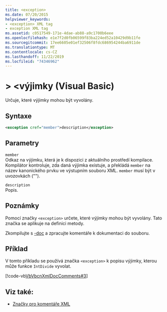 ```yaml
---
title: <exception>
ms.date: 07/20/2015
helpviewer_keywords:
- <exception> XML tag
- exception XML tag
ms.assetid: c0517549-171e-4dae-ab88-a9c1700b6eee
ms.openlocfilehash: e1e7f2d0fb06599f83ba224ed52a10429d9b11fe
ms.sourcegitcommit: 17ee6605e01ef32506f8fdc686954244ba6911de
ms.translationtype: MT
ms.contentlocale: cs-CZ
ms.lasthandoff: 11/22/2019
ms.locfileid: "74346962"
---
```

# <a name="exception-visual-basic"></a>> \<výjimky (Visual Basic)
Určuje, které výjimky mohou být vyvolány.  
  
## <a name="syntax"></a>Syntaxe  
  
```xml  
<exception cref="member">description</exception>  
```  
  
## <a name="parameters"></a>Parametry  
 `member`  
 Odkaz na výjimku, která je k dispozici z aktuálního prostředí kompilace. Kompilátor kontroluje, zda daná výjimka existuje, a překládá `member` na název kanonického prvku ve výstupním souboru XML. `member` musí být v uvozovkách ("").  
  
 `description`  
 Popis.  
  
## <a name="remarks"></a>Poznámky  
 Pomocí značky `<exception>` určete, které výjimky mohou být vyvolány. Tato značka se aplikuje na definici metody.  
  
 Zkompilujte s [-doc](../../../visual-basic/reference/command-line-compiler/doc.md) a zpracujte komentáře k dokumentaci do souboru.  
  
## <a name="example"></a>Příklad  
 V tomto příkladu se používá značka `<exception>` k popisu výjimky, kterou může funkce `IntDivide` vyvolat.  
  
 [!code-vb[VbVbcnXmlDocComments#3](~/samples/snippets/visualbasic/VS_Snippets_VBCSharp/VbVbcnXmlDocComments/VB/Class1.vb#3)]  
  
## <a name="see-also"></a>Viz také:

- [Značky pro komentáře XML](../../../visual-basic/language-reference/xmldoc/index.md)
